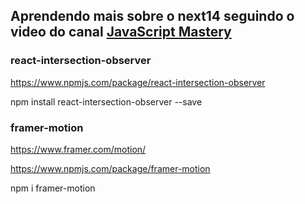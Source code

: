 ## Aprendendo mais sobre o next14 seguindo o video do canal [JavaScript Mastery](https://www.youtube.com/watch?v=FKZAXFjxlJI&list=WL&index=26&ab_channel=JavaScriptMastery)

### react-intersection-observer

https://www.npmjs.com/package/react-intersection-observer

npm install react-intersection-observer --save

### framer-motion

https://www.framer.com/motion/

https://www.npmjs.com/package/framer-motion

npm i framer-motion
